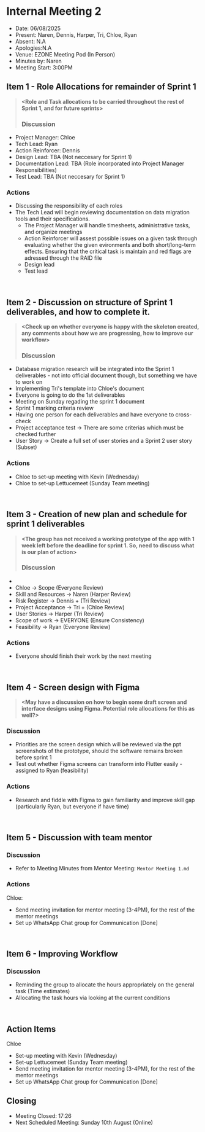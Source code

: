 # Internal Meeting 2

- Date: 06/08/2025
- Present: Naren, Dennis, Harper, Tri, Chloe, Ryan 
- Absent: N.A
- Apologies:N.A
- Venue: EZONE Meeting Pod (In Person)
- Minutes by: Naren
- Meeting Start: 3:00PM

## Item 1 - Role Allocations for remainder of Sprint 1
> **<Role and Task allocations to be carried throughout the rest of Sprint 1, and for future sprints>**
> ### Discussion
 - Project Manager: Chloe 
 - Tech Lead: Ryan 
 - Action Reinforcer: Dennis 
 - Design Lead: TBA (Not neccesary for Sprint 1)
 - Documentation Lead: TBA (Role incorporated into Project Manager Responsibilities)
 - Test Lead: TBA (Not neccesary for Sprint 1)
   
 ### Actions
 - Discussing the responsibility of each roles
 - The Tech Lead will begin reviewing documentation on data migration tools and their specifications.
   - The Project Manager will handle timesheets, administrative tasks, and organize meetings
   - Action Reinforcer will assest possible issues on a given task through evaluating whether the given evironments and both short/long-term effects. Ensuring that the critical task is maintain and red flags are adressed through the RAID file 
   - Design lead 
   - Test lead

<br>

## Item 2 - Discussion on structure of Sprint 1 deliverables, and how to complete it.
> **<Check up on whether everyone is happy with the skeleton created, any comments about how we are progressing, how to improve our workflow>**
> ### Discussion
 - Database migration research will be integrated into the Sprint 1 deliverables - not into official document though, but something we have to work on
 - Implementing Tri's template into Chloe's document
 - Everyone is going to do the 1st deliverables
 - Meeting on Sunday regading the sprint 1 document
 - Sprint 1 marking criteria review
 - Having one person for each deliverables and have everyone to cross-check
 - Project acceptance test -> There are some criterias which must be checked further
 - User Story -> Create a full set of user stories and a Sprint 2 user story (Subset)

 ### Actions
 - Chloe to set-up meeting with Kevin (Wednesday)
 - Chloe to set-up Lettucemeet (Sunday Team meeting)
<br>

## Item 3 - Creation of new plan and schedule for sprint 1 deliverables
> **<The group has not received a working prototype of the app with 1 week left before the deadline for sprint 1. So, need to discuss what is our plan of action>**
> ### Discussion
 -
 - Chloe -> Scope (Everyone Review)
 - Skill and Resources -> Naren (Harper Review) 
 - Risk Register -> Dennis + (Tri Review)
 - Project Acceptance -> Tri +  (Chloe Review) 
 - User Stories -> Harper (Tri Review) 
 - Scope of work -> EVERYONE (Ensure Consistency)
 - Feasibility -> Ryan (Everyone Review)
   
 ### Actions
 - Everyone should finish their work by the next meeting 
<br>

## Item 4 - Screen design with Figma
> **<May have a discussion on how to begin some draft screen and interface designs using Figma. Potential role allocations for this as well?>**
 ### Discussion
 - Priorities are the screen design which will be reviewed via the ppt screenshots of the prototype, should the software remains broken before sprint 1
 - Test out whether Figma screens can transform into Flutter easily - assigned to Ryan (feasibility)
 ### Actions
 - Research and fiddle with Figma to gain familiarity and improve skill gap (particularly Ryan, but everyone if have time)
 <br>

 ## Item 5 - Discussion with team mentor
> **<Guidance received by team mentor on successful project delivery>**
 ### Discussion
 - Refer to Meeting Minutes from Mentor Meeting: `Mentor Meeting 1.md`
### Actions
Chloe:
- Send meeting invitation for mentor meeting (3-4PM), for the rest of the mentor meetings
- Set up WhatsApp Chat group for Communication [Done]
<br>

## Item 6 - Improving Workflow
 ### Discussion 
 - Reminding the group to allocate the hours appropriately on the general task (Time estimates)
 - Allocating the task hours via looking at the current conditions 
<br>

## Action Items
Chloe
- Set-up meeting with Kevin (Wednesday)
- Set-up Lettucemeet (Sunday Team meeting)
- Send meeting invitation for mentor meeting (3-4PM), for the rest of the mentor meetings
- Set up WhatsApp Chat group for Communication [Done]

## Closing
- Meeting Closed: 17:26
- Next Scheduled Meeting: Sunday 10th August (Online)
